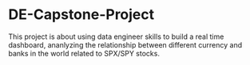 # DE-Capstone-Project

This project is about using data engineer skills to build a real time dashboard, ananlyzing the relationship between different currency and banks in the world related to SPX/SPY stocks. 